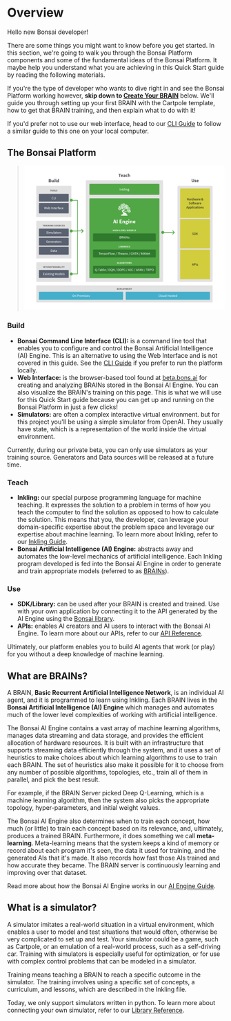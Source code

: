 # Overview

[//]: # (If any commented statements become false, change prior text)

Hello new Bonsai developer!

There are some things you might want to know before you get started. In this section, we're going
to walk you through the Bonsai Platform components and some of the fundamental ideas of the Bonsai
Platform. It maybe help you understand what you are achieving in this Quick Start guide by reading
the following materials.

If you're the type of developer who wants to dive right in and see the Bonsai Platform working
however, **skip down to [Create Your BRAIN][1]** below. We'll guide you through setting up your
first BRAIN with the Cartpole template, how to get that BRAIN training, and then explain what
to do with it!

If you'd prefer not to use our web interface, head to our [CLI Guide][7] to follow a similar guide
to this one on your local computer.

## The Bonsai Platform

> ![The Bonsai Platform][2]

### Build

* **Bonsai Command Line Interface (CLI):** is a command line tool that enables you to configure and
control the Bonsai Artificial Intelligence (AI) Engine. This is an alternative to using the Web
Interface and is not covered in this guide. See the [CLI Guide][7] if you prefer to run the platform locally.
* **Web Interface:** is the browser-based tool found at [beta.bons.ai][3] for creating and analyzing
BRAINs stored in the Bonsai AI Engine. You can also visualize the BRAIN's training on this page.
This is what we will use for this Quick Start guide because you can get up and running on the
Bonsai Platform in just a few clicks!
* **Simulators:** are often a complex interactive virtual environment. but for this project you'll
be using a simple simulator from OpenAI. They usually have state, which is a representation of the
world inside the virtual environment.

<aside class="notice">
Currently, during our private beta, you can only use simulators as your training source. Generators
and Data sources will be released at a future time.
</aside> 

[//]: # (Simulators are the only training source, beta.bons.ai is current website instead of brains.bons.ai)

### Teach

* **Inkling:** our special purpose programming language for machine teaching. It expresses the
solution to a problem in terms of how you teach the computer to find the solution as opposed to
how to calculate the solution. This means that you, the developer, can leverage your domain-specific
expertise about the problem space and leverage our expertise about machine learning. To learn more
about Inkling, refer to our [Inkling Guide][8].
* **Bonsai Artificial Intelligence (AI) Engine:** abstracts away and automates the low-level
mechanics of artificial intelligence. Each Inkling program developed is fed into the Bonsai AI
Engine in order to generate and train appropriate models (referred to as [BRAINs][5]).

### Use

* **SDK/Library:** can be used after your BRAIN is created and trained. Use with your own
application by connecting it to the API generated by the AI Engine using the [Bonsai library][4]. 
* **APIs:** enables AI creators and AI users to interact with the Bonsai AI Engine. To learn more
about our APIs, refer to our [API Reference][9].

Ultimately, our platform enables you to build AI agents that work (or play) for you without a deep
knowledge of machine learning.

## What are BRAINs?

A BRAIN, **Basic Recurrent Artificial Intelligence Network**, is an individual AI agent, and it is
programmed to learn using Inkling. Each BRAIN lives in the **Bonsai Artificial Intelligence (AI)
Engine** which manages and automates much of the lower level complexities of working with artificial intelligence.

The Bonsai AI Engine contains a vast array of machine learning algorithms, manages data streaming
and data storage, and provides the efficient allocation of hardware resources. It is built with an
infrastructure that supports streaming data efficiently through the system, and it uses a set of
heuristics to make choices about which learning algorithms to use to train each BRAIN. The set of
heuristics also make it possible for it to choose from any number of possible algorithms, topologies,
etc., train all of them in parallel, and pick the best result.

For example, if the BRAIN Server picked Deep Q-Learning, which is a machine learning algorithm,
then the system also picks the appropriate topology, hyper-parameters, and initial weight values.

The Bonsai AI Engine also determines when to train each concept, how much (or little) to train each
concept based on its relevance, and, ultimately, produces a trained BRAIN. Furthermore, it does
something we call **meta-learning**. Meta-learning means that the system keeps a kind of memory or
record about each program it's seen, the data it used for training, and the generated AIs that it's
made. It also records how fast those AIs trained and how accurate they became. The BRAIN server is
continuously learning and improving over that dataset.

Read more about how the Bonsai AI Engine works in our [AI Engine Guide][6].

## What is a simulator?

A simulator imitates a real-world situation in a virtual environment, which enables a user to model
and test situations that would often, otherwise be very complicated to set up and test. Your
simulator could be a game, such as Cartpole, or an emulation of a real-world process, such as a
self-driving car. Training with simulators is especially useful for optimization, or for use with
complex control problems that can be modeled in a simulator.

Training means teaching a BRAIN to reach a specific outcome in the simulator. The training involves
using a specific set of concepts, a curriculum, and lessons, which are described in the Inkling file.

Today, we only support simulators written in python. To learn more about connecting your own
simulator, refer to our [Library Reference][4].



[1]: #create-your-brain
[2]: ../../images/bonsai-platform.png
[3]: https://beta.bons.ai
[4]: ../references/library-reference.html
[5]: #bonsai-brains
[6]: ./ai-engine-guide.html
[7]: ./cli-guide.html
[8]: ./inkling-guide.html
[9]: ../references/api-reference.html